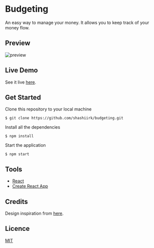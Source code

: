 # Budgeting

An easy way to manage your money. It allows you to keep track of your money flow.

## Preview

![preview](https://user-images.githubusercontent.com/48406108/116778738-68ca4b80-aa91-11eb-9f9b-d100af050c6e.jpg)

## Live Demo

See it live [here](https://shashiirk.github.io/budgeting).

## Get Started

Clone this repository to your local machine

```
$ git clone https://github.com/shashiirk/budgeting.git
```

Install all the dependencies

```
$ npm install
```

Start the application

```
$ npm start
```

## Tools

- [React](https://reactjs.org)
- [Create React App](https://create-react-app.dev/)

## Credits

Design inspiration from [here](https://dribbble.com/shots/15081681).

## Licence

[MIT](https://choosealicense.com/licenses/mit)
